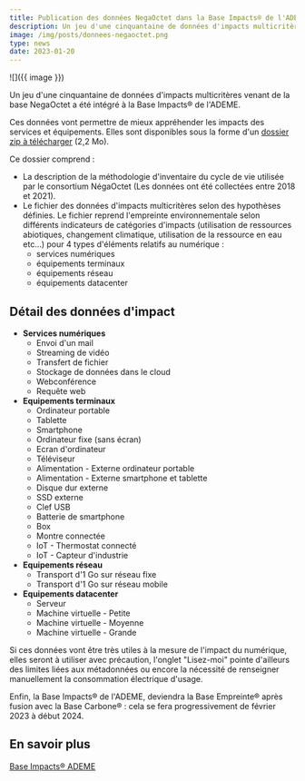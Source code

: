 ```yaml
---
title: Publication des données NegaOctet dans la Base Impacts® de l'ADEME
description: Un jeu d'une cinquantaine de données d'impacts multicritères venant de la base NegaOctet a été intégré à la Base Impacts® de l'ADEME.
image: /img/posts/donnees-negaoctet.png
type: news
date: 2023-01-20
---
```


![]({{ image }})


Un jeu d'une cinquantaine de données d'impacts multicritères venant de la base NegaOctet a été intégré à la Base Impacts® de l'ADEME.

Ces données vont permettre de mieux appréhender les impacts des services et équipements. Elles sont disponibles sous la forme d'un [dossier zip à télécharger](https://base-impacts.ademe.fr/documents/Numerique.zip) (2,2 Mo).

Ce dossier comprend : 

* La description de la méthodologie d'inventaire du cycle de vie utilisée par le consortium NégaOctet (Les données ont été collectées entre 2018 et 2021).
* Le fichier des données d'impacts multicritères selon des hypothèses définies. Le fichier reprend l'empreinte environnementale selon différents indicateurs de catégories d'impacts (utilisation de ressources abiotiques, changement climatique, utilisation de la ressource en eau etc...) pour 4 types d'éléments relatifs au numérique :  
    * services numériques
    * équipements terminaux
    * équipements réseau
    * équipements datacenter 

## Détail des données d'impact

* **Services numériques**
    * Envoi d'un mail
    * Streaming de vidéo
    * Transfert de fichier
    * Stockage de données dans le cloud
    * Webconférence
    * Requête web
* **Equipements terminaux**
    * Ordinateur portable
    * Tablette
    * Smartphone
    * Ordinateur fixe (sans écran)
    * Ecran d'ordinateur
    * Téléviseur
    * Alimentation - Externe ordinateur portable
    * Alimentation - Externe smartphone et tablette
    * Disque dur externe
    * SSD externe
    * Clef USB
    * Batterie de smartphone
    * Box
    * Montre connectée
    * IoT - Thermostat connecté
    * IoT - Capteur d'industrie
* **Equipements réseau**
    * Transport d'1 Go sur réseau fixe
    * Transport d'1 Go sur réseau mobile
* **Equipements datacenter**
    * Serveur
    * Machine virtuelle - Petite
    * Machine virtuelle - Moyenne
    * Machine virtuelle - Grande

Si ces données vont être très utiles à la mesure de l'impact du numérique, elles seront à utiliser avec précaution, l'onglet "Lisez-moi" pointe d'ailleurs des limites liées aux métadonnées ou encore la nécessité de renseigner manuellement la consommation électrique d'usage.

Enfin, la Base Impacts® de l'ADEME, deviendra la Base Empreinte® après fusion avec la Base Carbone® : cela se fera progressivement de février 2023 à début 2024.

## En savoir plus

[Base Impacts® ADEME](https://base-impacts.ademe.fr/gestdoclist)
